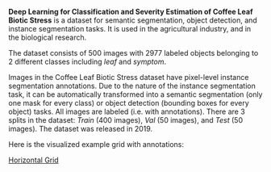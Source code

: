 **Deep Learning for Classification and Severity Estimation of Coffee Leaf Biotic Stress** is a dataset for semantic segmentation, object detection, and instance segmentation tasks. It is used in the agricultural industry, and in the biological research. 

The dataset consists of 500 images with 2977 labeled objects belonging to 2 different classes including *leaf* and *symptom*.

Images in the Coffee Leaf Biotic Stress dataset have pixel-level instance segmentation annotations. Due to the nature of the instance segmentation task, it can be automatically transformed into a semantic segmentation (only one mask for every class) or object detection (bounding boxes for every object) tasks. All images are labeled (i.e. with annotations). There are 3 splits in the dataset: *Train* (400 images), *Val* (50 images), and *Test* (50 images). The dataset was released in 2019.

Here is the visualized example grid with annotations:

[Horizontal Grid](https://github.com/dataset-ninja/pascal-voc-2012/raw/main/visualizations/horizontal_grid.webm)